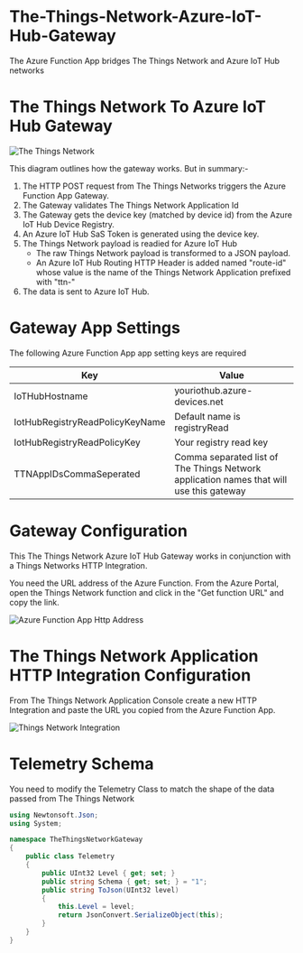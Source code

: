 # The-Things-Network-Azure-IoT-Hub-Gateway
The Azure Function App bridges The Things Network and Azure IoT Hub networks

# The Things Network To Azure IoT Hub Gateway

![The Things Network](https://raw.githubusercontent.com/gloveboxes/The-Things-Network-Azure-IoT-Hub-Gateway/master/Resources/Architecture.JPG)

This diagram outlines how the gateway works. But in summary:-

1. The HTTP POST request from The Things Networks triggers the Azure Function App Gateway.
2. The Gateway validates The Things Network Application Id
3. The Gateway gets the device key (matched by device id) from the Azure IoT Hub Device Registry.
4. An Azure IoT Hub SaS Token is generated using the device key.
5. The Things Network payload is readied for Azure IoT Hub
    * The raw Things Network payload is transformed to a JSON payload.
    * An Azure IoT Hub Routing HTTP Header is added named "route-id" whose value is the name of the Things Network Application prefixed with "ttn-" 
6. The data is sent to Azure IoT Hub. 




# Gateway App Settings

The following Azure Function App app setting keys are required


|Key|Value|
|-----|------|
|IoTHubHostname| youriothub.azure-devices.net|
|IotHubRegistryReadPolicyKeyName|Default name is registryRead |
|IotHubRegistryReadPolicyKey| Your registry read key|
|TTNAppIDsCommaSeperated| Comma separated list of The Things Network application names that will use this gateway|




# Gateway Configuration


This The Things Network Azure IoT Hub Gateway works in conjunction with a Things Networks HTTP Integration.

You need the URL address of the Azure Function. From the Azure Portal, open the Things Network function and click in the "Get function URL" and copy the link.

![Azure Function App Http Address](https://raw.githubusercontent.com/gloveboxes/The-Things-Network-Azure-IoT-Hub-Gateway/master/Resources/ThingsNetworkBridgeFunctionAppHttpTrigger.JPG)



# The Things Network Application HTTP Integration Configuration

From The Things Network Application Console create a new HTTP Integration and paste the URL you copied from the Azure Function App.

![Things Network Integration](https://raw.githubusercontent.com/gloveboxes/The-Things-Network-Azure-IoT-Hub-Gateway/master/Resources/TheThingsNetworkHttpIntegration.JPG)





# Telemetry Schema

You need to modify the Telemetry Class to match the shape of the data passed from The Things Network

```c#
using Newtonsoft.Json;
using System;

namespace TheThingsNetworkGateway
{
    public class Telemetry
    {
        public UInt32 Level { get; set; }
        public string Schema { get; set; } = "1";
        public string ToJson(UInt32 level)
        {
            this.Level = level;
            return JsonConvert.SerializeObject(this);
        }
    }
}

```
